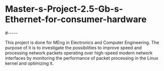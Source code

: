# Master-s-Project-2.5-Gb-s-Ethernet-for-consumer-hardware
#-----

This project is done for MEng in Electronics and Computer Engineering. The purpose of it is to investigate the possibilities to improve speed and processing network packets operating over high-speed modern network interfaces by monitoring the performance of packet processing in the Linux kernel and optimizing it.
